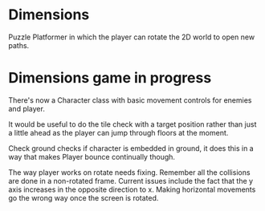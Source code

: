 # Dimensions
Puzzle Platformer in which the player can rotate the 2D world to open new paths.

# Dimensions game in progress

There's now a Character class with basic movement controls for enemies and player.

It would be useful to do the tile check with a target position rather than just a little ahead as the player can jump through floors at the moment.

Check ground checks if character is embedded in ground, it does this in a way that makes Player bounce continually though.

The way player works on rotate needs fixing. Remember all the collisions are done in a non-rotated frame.
Current issues include the fact that the y axis increases in the opposite direction to x. Making horizontal movements go the wrong way once the screen is rotated.
